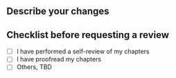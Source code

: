 ## Describe your changes

## Checklist before requesting a review
- [ ] I have performed a self-review of my chapters
- [ ] I have proofread my chapters
- [ ] Others, TBD
